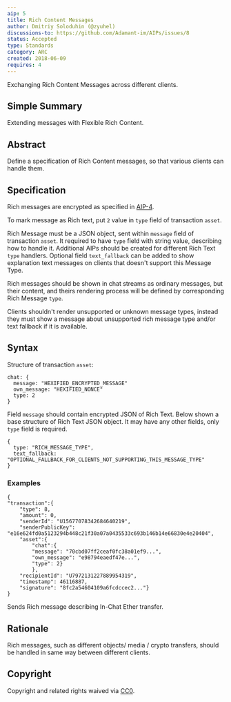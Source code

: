 ```yaml
---
aip: 5
title: Rich Content Messages
author: Dmitriy Soloduhin (@zyuhel)
discussions-to: https://github.com/Adamant-im/AIPs/issues/8
status: Accepted
type: Standards
category: ARC
created: 2018-06-09
requires: 4
---
```


Exchanging Rich Content Messages across different clients.

## Simple Summary
Extending messages with Flexible Rich Content.

## Abstract
Define a specification of Rich Content messages, so that various clients can handle them. 


## Specification
Rich messages are encrypted as specified in [AIP-4](https://aips.adamant.im/AIPS/aip-4).

To mark message as Rich text, put `2` value in `type` field of transaction `asset`.

Rich Message must be a JSON object, sent within `message` field of transaction `asset`. It required to have `type` field with string value, describing how to handle it. Additional AIPs should be created for different Rich Text `type` handlers. Optional field `text_fallback` can be added to show explanation text messages on clients that doesn't support this Message Type. 

Rich messages should be shown in chat streams as ordinary messages, but their content, and theirs rendering process will be defined by corresponding Rich Message `type`.

Clients shouldn't render unsupported or unknown message types, instead they must show a message about unsupported rich message type and/or text fallback if it is available.

## Syntax

Structure of transaction `asset`:
````
chat: {
  message: "HEXIFIED_ENCRYPTED_MESSAGE"
  own_message: "HEXIFIED_NONCE"
  type: 2
}
````

Field `message` should contain encrypted JSON of Rich Text. Below shown a base structure of Rich Text JSON object. It may have any other fields, only `type` field is required.
````
{
  type: "RICH_MESSAGE_TYPE",
  text_fallback: "OPTIONAL_FALLBACK_FOR_CLIENTS_NOT_SUPPORTING_THIS_MESSAGE_TYPE"
}
````

### Examples

````
{
"transaction":{
	"type": 8,
	"amount": 0,
	"senderId": "U15677078342684640219",
	"senderPublicKey": "e16e624fd0a5123294b448c21f30a07a0435533c693b146b14e66830e4e20404",
	"asset":{
		"chat":{
		"message": "70cbd07ff2ceaf0fc38a01ef9...",
		"own_message": "e98794eaedf47e...",
		"type": 2}
		},
	"recipientId": "U7972131227889954319",
	"timestamp": 46116887,
	"signature": "8fc2a54604109a6fcdccec2..."}
}
````

Sends Rich message describing In-Chat Ether transfer.

## Rationale
Rich messages, such as different objects/ media / crypto transfers, should be handled in same way between different clients. 

## Copyright
Copyright and related rights waived via [CC0](https://creativecommons.org/publicdomain/zero/1.0/).

